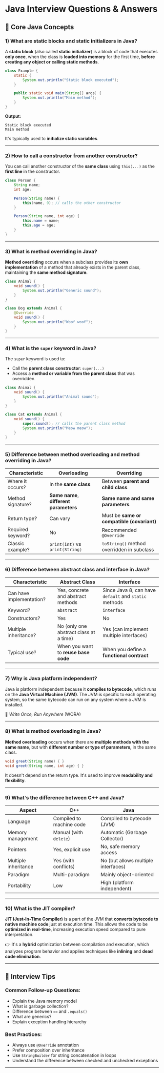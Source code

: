# Java Interview Questions & Answers

## 🔧 Core Java Concepts

### 1) What are static blocks and static initializers in Java?

A **static block** (also called **static initializer**) is a block of code that executes **only once**, when the class is **loaded into memory** for the first time, **before creating any object or calling static methods**.

```java
class Example {
    static {
        System.out.println("Static block executed");
    }

    public static void main(String[] args) {
        System.out.println("Main method");
    }
}
```

**Output:**
```
Static block executed  
Main method
```

It's typically used to **initialize static variables**.

---

### 2) How to call a constructor from another constructor?

You can call another constructor of the **same class** using `this(...)` as the **first line** in the constructor.

```java
class Person {
    String name;
    int age;

    Person(String name) {
        this(name, 0); // calls the other constructor
    }

    Person(String name, int age) {
        this.name = name;
        this.age = age;
    }
}
```

---

### 3) What is method overriding in Java?

**Method overriding** occurs when a subclass provides its **own implementation** of a method that already exists in the parent class, maintaining the **same method signature**.

```java
class Animal {
    void sound() {
        System.out.println("Generic sound");
    }
}

class Dog extends Animal {
    @Override
    void sound() {
        System.out.println("Woof woof");
    }
}
```

---

### 4) What is the `super` keyword in Java?

The `super` keyword is used to:

* Call the **parent class constructor**: `super(...)`
* Access a **method or variable from the parent class** that was overridden.

```java
class Animal {
    void sound() {
        System.out.println("Animal sound");
    }
}

class Cat extends Animal {
    void sound() {
        super.sound(); // calls the parent class method
        System.out.println("Meow meow");
    }
}
```

---

### 5) Difference between method overloading and method overriding in Java?

| Characteristic | Overloading | Overriding |
| -------------- | ----------- | ---------- |
| Where it occurs? | In the **same class** | Between **parent and child class** |
| Method signature? | **Same name**, **different parameters** | **Same name and same parameters** |
| Return type? | Can vary | Must be **same or compatible (covariant)** |
| Required keyword? | No | Recommended `@Override` |
| Classic example? | `print(int)` vs `print(String)` | `toString()` method overridden in subclass |

---

### 6) Difference between abstract class and interface in Java?

| Characteristic | Abstract Class | Interface |
| -------------- | -------------- | --------- |
| Can have implementation? | Yes, concrete and abstract methods | Since Java 8, can have `default` and `static` methods |
| Keyword? | `abstract` | `interface` |
| Constructors? | Yes | No |
| Multiple inheritance? | No (only one abstract class at a time) | Yes (can implement multiple interfaces) |
| Typical use? | When you want to **reuse base code** | When you define a **functional contract** |

---

### 7) Why is Java platform independent?

Java is platform independent because it **compiles to bytecode**, which runs on the **Java Virtual Machine (JVM)**. The JVM is specific to each operating system, so the same bytecode can run on any system where a JVM is installed.

🔁 *Write Once, Run Anywhere* (WORA)

---

### 8) What is method overloading in Java?

**Method overloading** occurs when there are **multiple methods with the same name**, but with **different number or type of parameters**, in the same class.

```java
void greet(String name) { }
void greet(String name, int age) { }
```

It doesn't depend on the return type. It's used to improve **readability and flexibility**.

---

### 9) What's the difference between C++ and Java?

| Aspect | C++ | Java |
| ------ | --- | ---- |
| Language | Compiled to machine code | Compiled to bytecode (JVM) |
| Memory management | Manual (with `delete`) | Automatic (Garbage Collector) |
| Pointers | Yes, explicit use | No, safe memory access |
| Multiple inheritance | Yes (with conflicts) | No (but allows multiple interfaces) |
| Paradigm | Multi-paradigm | Mainly object-oriented |
| Portability | Low | High (platform independent) |

---

### 10) What is the JIT compiler?

**JIT (Just-In-Time Compiler)** is a part of the JVM that **converts bytecode to native machine code** just at execution time. This allows the code to be **optimized in real-time**, increasing execution speed compared to pure interpretation.

👉 It's a **hybrid** optimization between compilation and execution, which analyzes program behavior and applies techniques like **inlining** and **dead code elimination**.

---

## 🎯 Interview Tips

### Common Follow-up Questions:
- Explain the Java memory model
- What is garbage collection?
- Difference between `==` and `.equals()`
- What are generics?
- Explain exception handling hierarchy

### Best Practices:
- Always use `@Override` annotation
- Prefer composition over inheritance
- Use `StringBuilder` for string concatenation in loops
- Understand the difference between checked and unchecked exceptions

---
